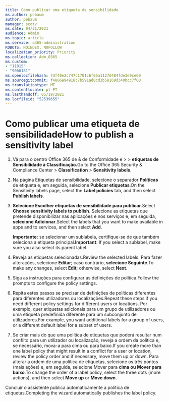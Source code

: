 ```yaml
---
title: Como publicar uma etiqueta de sensibilidade
ms.author: pebaum
author: pebaum
manager: scotv
ms.date: 04/21/2021
audience: Admin
ms.topic: article
ms.service: o365-administration
ROBOTS: NOINDEX, NOFOLLOW
localization_priority: Priority
ms.collection: Adm_O365
ms.custom:
- "11015"
- "9000181"
ms.openlocfilehash: 7df40e2c747c1701c6f66a1127d484fde3e9ce60
ms.sourcegitcommit: f4866e94918c7b591ad0cd3b58169d340bcc7f00
ms.translationtype: MT
ms.contentlocale: pt-PT
ms.lasthandoff: 05/19/2021
ms.locfileid: "52539655"
---
```

# <a name="how-to-publish-a-sensitivity-label"></a><span data-ttu-id="a3c25-102">Como publicar uma etiqueta de sensibilidade</span><span class="sxs-lookup"><span data-stu-id="a3c25-102">How to publish a sensitivity label</span></span>

1. <span data-ttu-id="a3c25-103">Vá para o centro Office 365 de & de Conformidade e >  >  **etiquetas de Sensibilidade à Classificação.**</span><span class="sxs-lookup"><span data-stu-id="a3c25-103">Go to the Office 365 Security & Compliance Center > **Classification** > **Sensitivity labels**.</span></span>

1. <span data-ttu-id="a3c25-104">Na página Etiquetas de sensibilidade, selecione o separador **Políticas** de etiqueta e, em seguida, selecione **Publicar etiquetas**.</span><span class="sxs-lookup"><span data-stu-id="a3c25-104">On the Sensitivity labels page, select the **Label policies** tab, and then select **Publish labels**.</span></span>

1. <span data-ttu-id="a3c25-105">**Selecione Escolher etiquetas de sensibilidade para publicar**.</span><span class="sxs-lookup"><span data-stu-id="a3c25-105">Select **Choose sensitivity labels to publish**.</span></span> <span data-ttu-id="a3c25-106">Selecione as etiquetas que pretende disponibilizar nas aplicações e nos serviços e, em seguida, **selecione Adicionar**.</span><span class="sxs-lookup"><span data-stu-id="a3c25-106">Select the labels that you want to make available in apps and to services, and then select **Add**.</span></span>

    <span data-ttu-id="a3c25-107">**Importante:** se selecionar um sublabela, certifique-se de que também seleciona a etiqueta principal.</span><span class="sxs-lookup"><span data-stu-id="a3c25-107">**Important**: If you select a sublabel, make sure you also select its parent label.</span></span>

1. <span data-ttu-id="a3c25-108">Reveja as etiquetas selecionadas.</span><span class="sxs-lookup"><span data-stu-id="a3c25-108">Review the selected labels.</span></span> <span data-ttu-id="a3c25-109">Para fazer alterações, selecione **Editar**; caso contrário, **selecione Seguinte**.</span><span class="sxs-lookup"><span data-stu-id="a3c25-109">To make any changes, select **Edit**; otherwise, select **Next**.</span></span>

1. <span data-ttu-id="a3c25-110">Siga as instruções para configurar as definições de política.</span><span class="sxs-lookup"><span data-stu-id="a3c25-110">Follow the prompts to configure the policy settings.</span></span>

1. <span data-ttu-id="a3c25-111">Repita estes passos se precisar de definições de políticas diferentes para diferentes utilizadores ou localizações.</span><span class="sxs-lookup"><span data-stu-id="a3c25-111">Repeat these steps if you need different policy settings for different users or locations.</span></span> <span data-ttu-id="a3c25-112">Por exemplo, quer etiquetas adicionais para um grupo de utilizadores ou uma etiqueta predefinida diferente para um subconjunto de utilizadores.</span><span class="sxs-lookup"><span data-stu-id="a3c25-112">For example, you want additional labels for a group of users, or a different default label for a subset of users.</span></span>

1. <span data-ttu-id="a3c25-113">Se criar mais do que uma política de etiquetas que poderá resultar num conflito para um utilizador ou localização, reveja a ordem da política e, se necessário, mova-a para cima ou para baixo.</span><span class="sxs-lookup"><span data-stu-id="a3c25-113">If you create more than one label policy that might result in a conflict for a user or location, review the policy order and if necessary, move them up or down.</span></span> <span data-ttu-id="a3c25-114">Para alterar a ordem de uma política de etiquetas, selecione os três pontos (mais ações) e, em seguida, selecione Mover para **cima** **ou Mover para baixo**.</span><span class="sxs-lookup"><span data-stu-id="a3c25-114">To change the order of a label policy, select the three dots (more actions), and then select **Move up** or **Move down**.</span></span>

<span data-ttu-id="a3c25-115">Concluir o assistente publica automaticamente a política de etiquetas.</span><span class="sxs-lookup"><span data-stu-id="a3c25-115">Completing the wizard automatically publishes the label policy.</span></span>